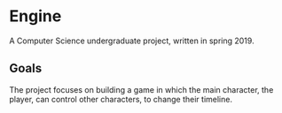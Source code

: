 # Engine

A Computer Science undergraduate project, written in spring 2019.

## Goals

The project focuses on building a game in which the main character, the player, can control other characters, to change
their timeline.

